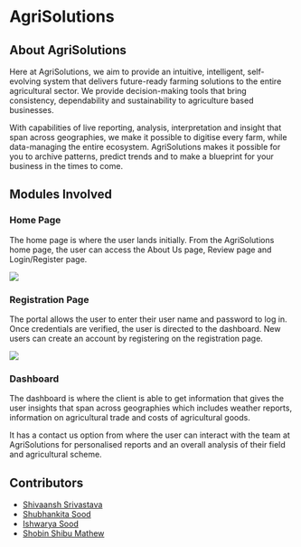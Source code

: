 # AgriSolutions

<h2>About AgriSolutions</h2>
<p>Here at AgriSolutions, we aim to provide an intuitive, intelligent, self-evolving system that delivers future-ready farming solutions to the entire agricultural sector. We provide decision-making tools that bring consistency, dependability and sustainability to agriculture based businesses. 
  
With capabilities of live reporting, analysis, interpretation and insight that span across geographies, we make it possible to digitise every farm, while data-managing the entire ecosystem. AgriSolutions makes it possible for you to archive patterns, predict trends and to make a blueprint for your business in the times to come.</P>

<h2>Modules Involved</h2>

<h3>Home Page</h3>
<p>The home page is where the user lands initially. From the AgriSolutions home page, the user can access the About Us page, Review page and Login/Register page.</p>
<!--![home_page](https://user-images.githubusercontent.com/72780341/137308058-40b427f8-eea7-49c4-89d2-a5cc4dee6f0d.JPG)-->

<img src="https://user-images.githubusercontent.com/72780341/137308058-40b427f8-eea7-49c4-89d2-a5cc4dee6f0d.JPG">

<h3>Registration Page</h3>
<p>The portal allows the user to enter their user name and password to log in. Once credentials are verified, the user is directed to the dashboard. New users can create an account by registering on the registration page.</p>
<!--![login_page](https://user-images.githubusercontent.com/72780341/137308265-1765f858-795e-4dc0-aa6e-daa95daa52ae.JPG)-->

<img src="https://user-images.githubusercontent.com/72780341/137308265-1765f858-795e-4dc0-aa6e-daa95daa52ae.JPG">

<h3>Dashboard</h3>
<p>The dashboard is where the client is able to get information that gives the user insights that span across geographies which includes weather reports, information on agricultural trade and costs of agricultural goods. 

It has a contact us option from where the user can interact with the team at AgriSolutions for personalised reports and an overall analysis of their field and agricultural scheme.</p>

<h2>Contributors</h2>
<ul>
  <li><a href="https://github.com/Shivaansh-Srivastava">Shivaansh Srivastava</a></li>
  <li><a href="https://github.com/Shubhankita">Shubhankita Sood</a></li>
  <li><a href="https://github.com/Ishu08">Ishwarya Sood</a></li>
  <li><a href="https://github.com/shobin-mathew01">Shobin Shibu Mathew</a></li>
</ul>
